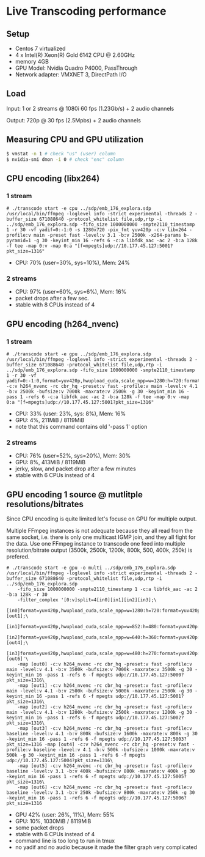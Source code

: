 # Live Transcoding performance

## Setup

* Centos 7 virtualized
* 4 x Intel(R) Xeon(R) Gold 6142 CPU @ 2.60GHz
* memory 4GB
* GPU Model: Nvidia Quadro P4000, PassThrough
* Network adapter: VMXNET 3, DirectPath I/O

## Load

Input: 1 or 2 streams @ 1080i 60 fps (1.23Gb/s) + 2 audio channels

Output: 720p @ 30 fps (2.5Mpbs) + 2 audio channels

## Measuring CPU and GPU utilization

```sh
$ vmstat -n 1 # check "us" (user) column
$ nvidia-smi dmon -i 0 # check "enc" column
```

## CPU encoding (libx264)

### 1 stream

```
# ./transcode start -e cpu ../sdp/emb_176_explora.sdp
/usr/local/bin/ffmpeg -loglevel info -strict experimental -threads 2 -buffer_size 671088640 -protocol_whitelist file,udp,rtp -i ../sdp/emb_176_explora.sdp -fifo_size 1000000000 -smpte2110_timestamp 1 -r 30 -vf yadif=0:-1:0 -s 1280x720 -pix_fmt yuv420p -c:v libx264 -profile:v main -preset fast -level:v 3.1 -b:v 2500k -x264-params b-pyramid=1 -g 30 -keyint_min 16 -refs 6 -c:a libfdk_aac -ac 2 -b:a 128k -f tee -map 0:v -map 0:a "[f=mpegts]udp://10.177.45.127:5001?pkt_size=1316"
```

* CPU: 70% (user=30%, sys=10%), Mem: 24%

### 2 streams

* CPU: 97% (user=60%, sys=6%), Mem: 16%
* packet drops after a few sec.
* stable with 8 CPUs instead of 4

## GPU encoding (h264_nvenc)

### 1 stream

```
# ./transcode start -e gpu ../sdp/emb_176_explora.sdp
/usr/local/bin/ffmpeg -loglevel info -strict experimental -threads 2 -buffer_size 671088640 -protocol_whitelist file,udp,rtp -i ../sdp/emb_176_explora.sdp -fifo_size 1000000000 -smpte2110_timestamp 1 -r 30 -vf yadif=0:-1:0,format=yuv420p,hwupload_cuda,scale_npp=w=1280:h=720:format=yuv420p:interp_algo=lanczos,hwdownload,format=yuv420p -c:v h264_nvenc -rc cbr_hq -preset:v fast -profile:v main -level:v 4.1 -b:v 2500k -bufsize:v 7000k -maxrate:v 2500k -g 30 -keyint_min 16 -pass 1 -refs 6 -c:a libfdk_aac -ac 2 -b:a 128k -f tee -map 0:v -map 0:a "[f=mpegts]udp://10.177.45.127:5001?pkt_size=1316"
```

* CPU: 33% (user: 23%, sys: 8%), Mem: 16%
* GPU: 4%, 211MiB / 8119MiB
* note that this command contains old '-pass 1' option

### 2 streams

* CPU: 76% (user=52%, sys=20%), Mem: 30%
* GPU: 8%, 413MiB / 8119MiB
* jerky, slow, and packet drop after a few minutes
* stable with 6 CPUs instead of 4

## GPU encoding 1 source @ mutlitple resolutions/bitrates

Since CPU encoding is quite limited let's focuse on GPU for multiple
output.

Multiple FFmpeg instances is not adequate because they all read from the
same socket, i.e. there is only one multicast IGMP join, and they all
fight for the data. Use one FFmpeg instance to transcode one feed into
multiple resolution/bitrate output (3500k, 2500k, 1200k, 800k, 500,
400k, 250k) is prefered.

```
# ./transcode start -e gpu -o multi ../sdp/emb_176_explora.sdp
/usr/local/bin/ffmpeg -loglevel info -strict experimental -threads 2 -buffer_size 671088640 -protocol_whitelist file,udp,rtp -i ../sdp/emb_176_explora.sdp
	-fifo_size 1000000000 -smpte2110_timestamp 1 -c:a libfdk_aac -ac 2 -b:a 128k -r 30
	-filter_complex '[0:v]split=4[in0][in1][in2][in3];\
	[in0]format=yuv420p,hwupload_cuda,scale_npp=w=1280:h=720:format=yuv420p:interp_algo=lanczos,hwdownload,format=yuv420p,split=2[out0][out1];\
	[in1]format=yuv420p,hwupload_cuda,scale_npp=w=852:h=480:format=yuv420p:interp_algo=lanczos,hwdownload,format=yuv420p[out2];\
	[in2]format=yuv420p,hwupload_cuda,scale_npp=w=640:h=360:format=yuv420p:interp_algo=lanczos,hwdownload,format=yuv420p,split=2[out3][out4];\
	[in3]format=yuv420p,hwupload_cuda,scale_npp=w=480:h=270:format=yuv420p:interp_algo=lanczos,hwdownload,format=yuv420p,split=2[out5][out6]'\
	-map [out0] -c:v h264_nvenc -rc cbr_hq -preset:v fast -profile:v main -level:v 4.1 -b:v 3500k -bufsize:v 7000k -maxrate:v 3500k -g 30 -keyint_min 16 -pass 1 -refs 6 -f mpegts udp://10.177.45.127:5000?pkt_size=1316\
	-map [out1] -c:v h264_nvenc -rc cbr_hq -preset:v fast -profile:v main -level:v 4.1 -b:v 2500k -bufsize:v 5000k -maxrate:v 2500k -g 30 -keyint_min 16 -pass 1 -refs 6 -f mpegts udp://10.177.45.127:5001?pkt_size=1316\
	-map [out2] -c:v h264_nvenc -rc cbr_hq -preset:v fast -profile:v main -level:v 4.1 -b:v 1200k -bufsize:v 2500k -maxrate:v 1200k -g 30 -keyint_min 16 -pass 1 -refs 6 -f mpegts udp://10.177.45.127:5002?pkt_size=1316\
	-map [out3] -c:v h264_nvenc -rc cbr_hq -preset:v fast -profile:v baseline -level:v 4.1 -b:v 800k -bufsize:v 1600k -maxrate:v 800k -g 30 -keyint_min 16 -pass 1 -refs 6 -f mpegts udp://10.177.45.127:5003?pkt_size=1316 -map [out4] -c:v h264_nvenc -rc cbr_hq -preset:v fast -profile:v baseline -level:v 4.1 -b:v 500k -bufsize:v 1000k -maxrate:v 500k -g 30 -keyint_min 16 -pass 1 -refs 6 -f mpegts udp://10.177.45.127:5004?pkt_size=1316\
	-map [out5] -c:v h264_nvenc -rc cbr_hq -preset:v fast -profile:v baseline -level:v 3.1 -b:v 400k -bufsize:v 800k -maxrate:v 400k -g 30 -keyint_min 16 -pass 1 -refs 6 -f mpegts udp://10.177.45.127:5005?pkt_size=1316\
	-map [out6] -c:v h264_nvenc -rc cbr_hq -preset:v fast -profile:v baseline -level:v 3.1 -b:v 250k -bufsize:v 800k -maxrate:v 250k -g 30 -keyint_min 16 -pass 1 -refs 6 -f mpegts udp://10.177.45.127:5006?pkt_size=1316
```

* GPU 42% (user: 26%, 11%), Mem: 55%
* GPU: 10%, 1030MiB / 8119MiB
* some packet drops
* stable with 6 CPUs instead of 4
* command line is too long to run in tmux
* no yadif and no audio because it made the filter graph very complicated
